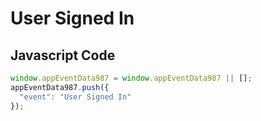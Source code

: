 # User Signed In

### 

## Javascript Code
```js
window.appEventData987 = window.appEventData987 || [];
appEventData987.push({
  "event": "User Signed In"
});
```





